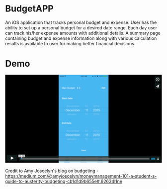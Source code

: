 # BudgetAPP

An iOS application that tracks personal budget and expense. User has the ability to set up a personal budget for a desired date range. Each day user can track his/her expense amounts with additional details. A summary page containing budget and expense information along with various calculation results is available to user for making better financial decisions.

# Demo
[![IMAGE ALT TEXT](DemoImage.png)](https://vimeo.com/148703284 "Demo Video")

Credit to Amy Joscelyn's blog on budgeting - 
https://medium.com/@amyjoscelyn/moneymanagement-101-a-student-s-guide-to-austerity-budgeting-cb1d1d9b655e#.62634l1ne

